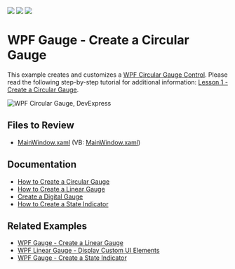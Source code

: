 <!-- default badges list -->
![](https://img.shields.io/endpoint?url=https://codecentral.devexpress.com/api/v1/VersionRange/128570500/22.2.2%2B)
[![](https://img.shields.io/badge/Open_in_DevExpress_Support_Center-FF7200?style=flat-square&logo=DevExpress&logoColor=white)](https://supportcenter.devexpress.com/ticket/details/E3199)
[![](https://img.shields.io/badge/📖_How_to_use_DevExpress_Examples-e9f6fc?style=flat-square)](https://docs.devexpress.com/GeneralInformation/403183)
<!-- default badges end -->

# WPF Gauge - Create a Circular Gauge

This example creates and customizes a [WPF Circular Gauge Control](https://docs.devexpress.com/WPF/DevExpress.Xpf.Gauges.CircularGaugeControl). Please read the following step-by-step tutorial for additional information: [Lesson 1 - Create a Circular Gauge](https://docs.devexpress.com/WPF/9800/controls-and-libraries/gauge-controls/getting-started/lesson-1-create-a-circular-gauge).

![WPF Circular Gauge, DevExpress](https://raw.githubusercontent.com/DevExpress-Examples/dxgauges-getting-started-lesson-1-create-a-circular-gauge-e3199/22.2.2%2B/i/wpf-circular-gauge-devexpress.png)


## Files to Review

* [MainWindow.xaml](./CS/MainWindow.xaml) (VB: [MainWindow.xaml](./VB/MainWindow.xaml))


## Documentation

* [How to Create a Circular Gauge](https://docs.devexpress.com/WPF/9800/controls-and-libraries/gauge-controls/getting-started/lesson-1-create-a-circular-gauge)
* [How to Create a Linear Gauge](https://docs.devexpress.com/WPF/9801/controls-and-libraries/gauge-controls/getting-started/lesson-2-create-a-linear-gauge)
* [Create a Digital Gauge](https://docs.devexpress.com/WPF/10664/controls-and-libraries/gauge-controls/getting-started/lesson-3-create-a-digital-gauge)
* [How to Create a State Indicator](https://docs.devexpress.com/WPF/10665/controls-and-libraries/gauge-controls/getting-started/lesson-4-create-a-state-indicator)


## Related Examples

* [WPF Gauge - Create a Linear Gauge](https://github.com/DevExpress-Examples/wpf-tutorial-create-linear-gauge)
* [WPF Linear Gauge - Display Custom UI Elements](https://github.com/DevExpress-Examples/wpf-linear-gauge-display-custom-ui-elements)
* [WPF Gauge - Create a State Indicator](https://github.com/DevExpress-Examples/wpf-gauge-create-state-indicator)
